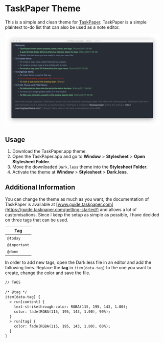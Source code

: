 # TaskPaper Theme

This is a simple and clean theme for [TaskPaper](https://www.taskpaper.com). TaskPaper is a simple plaintext to-do list that can also be used as a note editor.

![Logo](screenshot.png "Logo")

## Usage

1. Download the TaskPaper.app theme.
2. Open the TaskPaper.app and go to **Window** > **Stylesheet** > **Open Stylesheet Folder**.
3. Move the downloaded `Dark.less` theme into the **Stylesheet Folder**.
4. Activate the theme at **Window** > **Stylesheet** > **Dark.less**.

## Additional Information

You can change the theme as much as you want, the documentation of TaskPaper is available at [www.guide.taskpaper.com](https://guide.taskpaper.com/getting-started/) and allows a lot of customisations. Since I keep the setup as simple as possible, I have decided on three tags that can be used.

| Tag |
| --- |
| `@today` |
| `@important` |
| `@done` |

In order to add new tags, open the Dark.less file in an editor and add the following lines. Replace the **tag** in `item[data-tag]` to the one you want to create, change the color and save the file.

```less
// TAGS

/* @tag */
item[data-tag] {
  > run[content] {
    text-strikethrough-color: RGBA(115, 195, 143, 1.00);
    color: fade(RGBA(115, 195, 143, 1.00), 90%);
  }
  > run[tag] {
    color: fade(RGBA(115, 195, 143, 1.00), 60%);
  }
}
```
